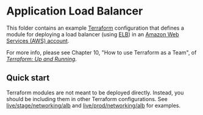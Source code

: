 # Application Load Balancer

This folder contains an example [Terraform](https://www.terraform.io/) configuration that defines a module for
deploying a load balancer (using [ELB](https://aws.amazon.com/elasticloadbalancing/)) in an
[Amazon Web Services (AWS) account](http://aws.amazon.com/).

For more info, please see Chapter 10, "How to use Terraform as a Team", of
_[Terraform: Up and Running](http://www.terraformupandrunning.com)_.

## Quick start

Terraform modules are not meant to be deployed directly. Instead, you should be including them in other Terraform
configurations. See [live/stage/networking/alb](../../../live/stage/networking/alb) and
[live/prod/networking/alb](../../../live/prod/networking/alb) for examples.
